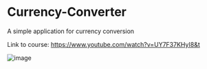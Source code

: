# Currency-Converter

A simple application for currency conversion

Link to course: https://www.youtube.com/watch?v=UY7F37KHyI8&t

![image](https://user-images.githubusercontent.com/109671287/188314190-ceceb0ec-383b-415f-b903-8913b9160b21.png)

